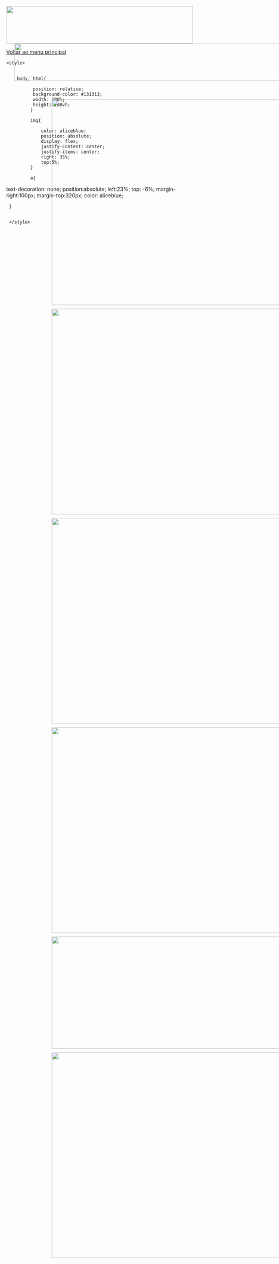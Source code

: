 <html lang="br-pt">
<head>
    <meta charset="UTF-8">
    <meta name="viewport" content="width=device-width, initial-scale=1.0">
    <title>VIATURAS PCERJ</title>
</head>

<img src="Viaturas.png" alt="" width="500" height="100">
<img src="aviso insulfim.png" style="left: 250px; top: 150px; position: absolute" width="1000" height="100" >
<img src="viaturas poshe.png" style="left: 350px; top: 300px; position: absolute" width="800" height="550">
<img src="escrivao qsv.png" style="left: 350px; top: 860px; position: absolute" width="800" height="550">
<img src="qsv classe1.png" style="left: 350px; top: 1420px; position: absolute" width="800" height="550">
<img src="qsv classe2 e classe 3.png" style="left: 350px; top: 1980px; position: absolute" width="800" height="550"> 
<img src="qsv instrutor.png" style="left: 350px; top: 2540px; position: absolute" width="800" height="300">
<img src="qsv dcciber.png" style="left: 350px; top: 2850; position: absolute" width="800" height="550">

<a href="menu principal.html"> Voltar ao menu principal</a>

<body>


    <style>


        body, html{

              position: relative;
              background-color: #131313;
              width: 100%;
              height: 100vh;
             }

             img{

                 color: aliceblue;
                 position: absolute;
                 display: flex;
                 justify-content: center;
                 justify-items: center;
                 right: 35%;
                 top:5%;
             }

             a{
text-decoration: none;
position:absolute;
                  left:23%;
                  top: -6%;
                  margin-right:100px;
                  margin-top:320px;
                  color: aliceblue;



     }


     </style>
</body>
</html>
